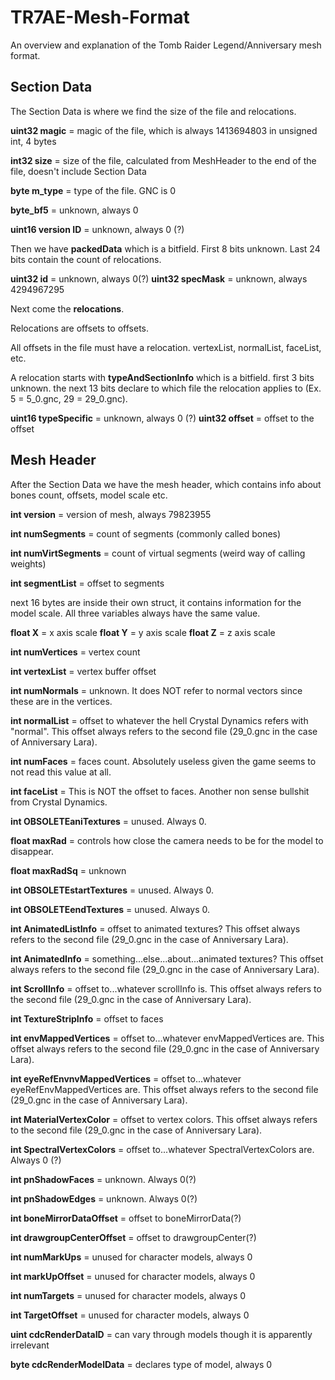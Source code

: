 # TR7AE-Mesh-Format
An overview and explanation of the Tomb Raider Legend/Anniversary mesh format.


## Section Data

The Section Data is where we find the size of the file and relocations.

**uint32 magic** = magic of the file, which is always 1413694803 in unsigned int, 4 bytes

**int32 size** = size of the file, calculated from MeshHeader to the end of the file, doesn't include Section Data

**byte m_type** = type of the file. GNC is 0

**byte_bf5** = unknown, always 0

**uint16 version ID** = unknown, always 0 (?)

Then we have **packedData** which is a bitfield. First 8 bits unknown. Last 24 bits contain the count of relocations.

**uint32 id** = unknown, always 0(?)
**uint32 specMask** = unknown, always 4294967295

Next come the **relocations**.

Relocations are offsets to offsets.

All offsets in the file must have a relocation. vertexList, normalList, faceList, etc.

A relocation starts with **typeAndSectionInfo** which is a bitfield. first 3 bits unknown. the next 13 bits declare to which file the relocation applies to (Ex. 5 = 5_0.gnc, 29 = 29_0.gnc).

**uint16 typeSpecific** = unknown, always 0 (?)
**uint32 offset** = offset to the offset


## Mesh Header

After the Section Data we have the mesh header, which contains info about bones count, offsets, model scale etc.

**int version** = version of mesh, always 79823955

**int numSegments** = count of segments (commonly called bones)

**int numVirtSegments** = count of virtual segments (weird way of calling weights)

**int segmentList** = offset to segments

next 16 bytes are inside their own struct, it contains information for the model scale. All three variables always have the same value.

**float X** = x axis scale
**float Y** = y axis scale
**float Z** = z axis scale

**int numVertices** = vertex count

**int vertexList** = vertex buffer offset

**int numNormals** = unknown. It does NOT refer to normal vectors since these are in the vertices.

**int normalList** = offset to whatever the hell Crystal Dynamics refers with "normal". This offset always refers to the second file (29_0.gnc in the case of Anniversary Lara).

**int numFaces** = faces count. Absolutely useless given the game seems to not read this value at all.

**int faceList** = This is NOT the offset to faces. Another non sense bullshit from Crystal Dynamics.

**int OBSOLETEaniTextures** = unused. Always 0.

**float maxRad** = controls how close the camera needs to be for the model to disappear.

**float maxRadSq** = unknown

**int OBSOLETEstartTextures** = unused. Always 0.

**int OBSOLETEendTextures** = unused. Always 0.

**int AnimatedListInfo** = offset to animated textures? This offset always refers to the second file (29_0.gnc in the case of Anniversary Lara).

**int AnimatedInfo** = something...else...about...animated textures? This offset always refers to the second file (29_0.gnc in the case of Anniversary Lara).

**int ScrollInfo** = offset to...whatever scrollInfo is. This offset always refers to the second file (29_0.gnc in the case of Anniversary Lara).

**int TextureStripInfo** = offset to faces

**int envMappedVertices** = offset to...whatever envMappedVertices are. This offset always refers to the second file (29_0.gnc in the case of Anniversary Lara).

**int eyeRefEnvnvMappedVertices** = offset to...whatever eyeRefEnvMappedVertices are. This offset always refers to the second file (29_0.gnc in the case of Anniversary Lara).

**int MaterialVertexColor** = offset to vertex colors. This offset always refers to the second file (29_0.gnc in the case of Anniversary Lara).

**int SpectralVertexColors** = offset to...whatever SpectralVertexColors are. Always 0 (?)

**int pnShadowFaces** = unknown. Always 0(?)

**int pnShadowEdges** = unknown. Always 0(?)

**int boneMirrorDataOffset** = offset to boneMirrorData(?)

**int drawgroupCenterOffset** = offset to drawgroupCenter(?)

**int numMarkUps** = unused for character models, always 0

**int markUpOffset** = unused for character models, always 0

**int numTargets** = unused for character models, always 0

**int TargetOffset** = unused for character models, always 0

**uint cdcRenderDataID** = can vary through models though it is apparently irrelevant

**byte cdcRenderModelData** = declares type of model, always 0
